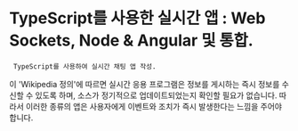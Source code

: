 # TypeScript를 사용한 실시간 앱 : Web Sockets, Node & Angular 및 통합.
``` TypeScript를 사용하여 실시간 채팅 앱 작성.```
  
이 'Wikipedia 정의'에 따르면 실시간 응용 프로그램은 정보를 게시하는 즉시 정보를 수신할 수 있도록 하며, 
소스가 정기적으로 업데이트되었는지 확인할 필요가 없습니다.
따라서 이러한 종류의 앱은 사용자에게 이벤트와 조치가 즉시 발생한다는 느낌을 주어야 합니다.
